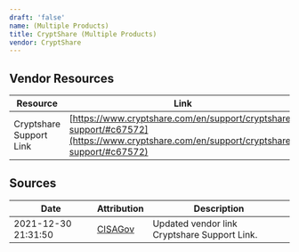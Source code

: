 ```yaml
---
draft: 'false'
name: (Multiple Products)
title: CryptShare (Multiple Products)
vendor: CryptShare
---
```


## Vendor Resources
| Resource | Link |
| --- | --- |
| Cryptshare Support Link | [https://www.cryptshare.com/en/support/cryptshare-support/#c67572](https://www.cryptshare.com/en/support/cryptshare-support/#c67572) |



## Sources
| Date | Attribution | Description |
| --- | --- | --- |
| 2021-12-30 21:31:50 | [CISAGov](https://raw.githubusercontent.com/cisagov/log4j-affected-db/develop/README.md) | Updated vendor link Cryptshare Support Link.  |
